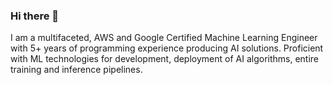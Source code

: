### Hi there 👋

I am a multifaceted, AWS and Google Certified Machine Learning Engineer with 5+ years of programming experience producing AI solutions. Proficient with ML technologies for development, deployment of AI algorithms, entire training and inference pipelines.


